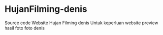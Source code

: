 # HujanFilming-denis
Source code Website Hujan Filming denis
Untuk keperluan website preview hasil foto foto denis
